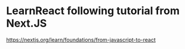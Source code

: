 # LearnReact following tutorial from Next.JS
https://nextjs.org/learn/foundations/from-javascript-to-react
